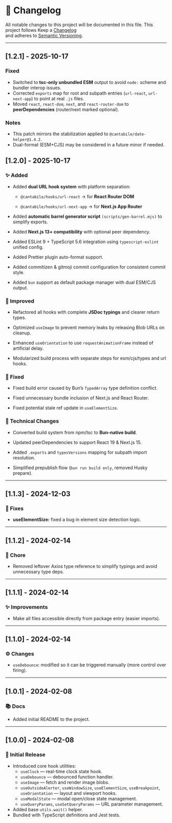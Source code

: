# 📘 Changelog

All notable changes to this project will be documented in this file.
This project follows Keep a [Changelog](https://keepachangelog.com/en/1.0.0/)<br>
and adheres to [Semantic Versioning](https://semver.org/spec/v2.0.0.html).

---

## [1.2.1] - 2025-10-17

### Fixed

- Switched to **tsc-only unbundled ESM** output to avoid `node:` scheme and bundler interop issues.
- Corrected `exports` map for root and subpath entries (`url-react`, `url-next-app`) to point at real `.js` files.
- Moved `react`, `react-dom`, `next`, and `react-router-dom` to **peerDependencies** (router/next marked optional).

### Notes

- This patch mirrors the stabilization applied to `@cantabile/date-helper@1.4.2`.
- Dual-format (ESM+CJS) may be considered in a future minor if needed.

## [1.2.0] - 2025-10-17

### ✨ Added

- Added **dual URL hook system** with platform separation:
  - `@cantabile/hooks/url-react` → for **React Router DOM**

  - `@cantabile/hooks/url-next-app` → for **Next.js App Router**

- Added **automatic barrel generator script** `(scripts/gen-barrel.mjs)` to simplify exports.

- Added **Next.js 13+ compatibility** with optional peer dependency.

- Added ESLint 9 + TypeScript 5.6 integration using `typescript-eslint` unified config.

- Added Prettier plugin auto-format support.

- Added commitizen & gitmoji commit configuration for consistent commit style.

- Added `bun` support as default package manager with dual ESM/CJS output.

### 🧩 Improved

- Refactored all hooks with complete **JSDoc typings** and clearer return types.

- Optimized `useImage` to prevent memory leaks by releasing Blob URLs on cleanup.

- Enhanced `useOrientation` to use `requestAnimationFrame` instead of artificial delay.

- Modularized build process with separate steps for esm/cjs/types and url hooks.

### 🐞 Fixed

- Fixed build error caused by Bun’s `TypedArray` type definition conflict.

- Fixed unnecessary bundle inclusion of Next.js and React Router.

- Fixed potential stale ref update in `useElementSize`.

### 🔧 Technical Changes

- Converted build system from npm/tsc to **Bun-native build**.

- Updated peerDependencies to support React 19 & Next.js 15.

- Added `.exports` and `typesVersions` mapping for subpath import resolution.

- Simplified prepublish flow (`bun run build only`, removed Husky prepare).

---

## [1.1.3] - 2024-12-03

### 🐛 Fixes

- **useElementSize:** fixed a bug in element size detection logic.

---

## [1.1.2] - 2024-02-14

### 🧹 Chore

- Removed leftover Axios type reference to simplify typings and avoid unnecessary type deps.

---

## [1.1.1] - 2024-02-14

### ✨ Improvements

- Make all files accessible directly from package entry (easier imports).

---

## [1.1.0] - 2024-02-14

### ⚙️ Changes

- `useDebounce`: modified so it can be triggered manually (more control over firing).

---

## [1.0.1] - 2024-02-08

### 📚 Docs

- Added initial README to the project.

---

## [1.0.0] - 2024-02-08

### 🎉 Initial Release

- Introduced core hook utilities:
  - `useClock` — real-time clock state hook.
  - `useDebounce` — debounced function handler.
  - `useImage` — fetch and render image blobs.
  - `useOutsideAlerter`, `useWindowSize`, `useElementSize`, `useBreakpoint`, `useOrientation` — layout and viewport hooks.
  - `useModalState` — modal open/close state management.
  - `useQueryParams`, `useSetQueryParams` — URL parameter management.
- Added base `utils.wait()` helper.
- Bundled with TypeScript definitions and Jest tests.

